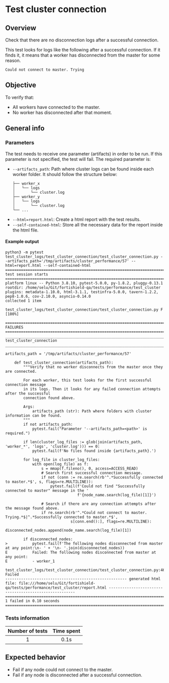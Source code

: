 # Test cluster connection

## Overview 

Check that there are no disconnection logs after a successful connection.

This test looks for logs like the following after a successful connection. If it finds it, it means that a worker has disconnected from the master for some reason.
```
Could not connect to master. Trying
```

## Objective

To verify that:
- All workers have connected to the master.
- No worker has disconnected after that moment.

## General info
### Parameters
The test needs to receive one parameter (artifacts) in order to be run. If this parameter is not specified, the test will fail. The required parameter is:
- `--artifacts_path`: Path where cluster logs can be found inside each worker folder. It should follow the structure below:
    ```.
    ├── worker_x
    │   └── logs
    │       └── cluster.log
    ├── worker_y
    │   └── logs
    │       └── cluster.log
    └── ...
    ```
- `--html=report.html`: Create a html report with the test results. 
- `--self-contained-html`: Store all the necessary data for the report inside the html file.

#### Example output
```shell
python3 -m pytest test_cluster_logs/test_cluster_connection/test_cluster_connection.py --artifacts_path='/tmp/artifacts/cluster_performance/57' --html=report.html --self-contained-html
============================================================================================ test session starts ============================================================================================
platform linux -- Python 3.8.10, pytest-5.0.0, py-1.8.2, pluggy-0.13.1
rootdir: /home/selu/Git/fortishield-qa/tests/performance/test_cluster
plugins: metadata-1.10.0, html-3.1.1, testinfra-5.0.0, tavern-1.2.2, pep8-1.0.6, cov-2.10.0, asyncio-0.14.0
collected 1 item                                                                                                                                                                                            

test_cluster_logs/test_cluster_connection/test_cluster_connection.py F                                                                                                                                [100%]

================================================================================================= FAILURES ==================================================================================================
__________________________________________________________________________________________ test_cluster_connection __________________________________________________________________________________________

artifacts_path = '/tmp/artifacts/cluster_performance/57'

    def test_cluster_connection(artifacts_path):
        """Verify that no worker disconnects from the master once they are connected.
    
        For each worker, this test looks for the first successful connection message
        in its logs. Then it looks for any failed connection attempts after the successful
        connection found above.
    
        Args:
            artifacts_path (str): Path where folders with cluster information can be found.
        """
        if not artifacts_path:
            pytest.fail("Parameter '--artifacts_path=<path>' is required.")
    
        if len(cluster_log_files := glob(join(artifacts_path, 'worker_*', 'logs', 'cluster.log'))) == 0:
            pytest.fail(f'No files found inside {artifacts_path}.')
    
        for log_file in cluster_log_files:
            with open(log_file) as f:
                s = mmap(f.fileno(), 0, access=ACCESS_READ)
                # Search first successful connection message.
                if not (conn := re.search(rb'^.*Successfully connected to master.*$', s, flags=re.MULTILINE)):
                    pytest.fail(f'Could not find "Successfully connected to master" message in the '
                                f'{node_name.search(log_file)[1]}')
    
                # Search if there are any connection attempts after the message found above.
                if re.search(rb'^.*Could not connect to master. Trying.*$|^.*Successfully connected to master.*$',
                             s[conn.end():], flags=re.MULTILINE):
                    disconnected_nodes.append(node_name.search(log_file)[1])
    
        if disconnected_nodes:
>           pytest.fail(f'The following nodes disconnected from master at any point:\n- ' + '\n- '.join(disconnected_nodes))
E           Failed: The following nodes disconnected from master at any point:
E           - worker_1

test_cluster_logs/test_cluster_connection/test_cluster_connection.py:46: Failed
------------------------------------------------------ generated html file: file:///home/selu/Git/fortishield-qa/tests/performance/test_cluster/report.html -------------------------------------------------------
========================================================================================= 1 failed in 0.10 seconds ==========================================================================================
```

### Tests information

| Number of tests | Time spent |
|:--:|:--:|
| 1 | 0.1s |

## Expected behavior

- Fail if any node could not connect to the master.
- Fail if any node is disconnected after a successful connection.
